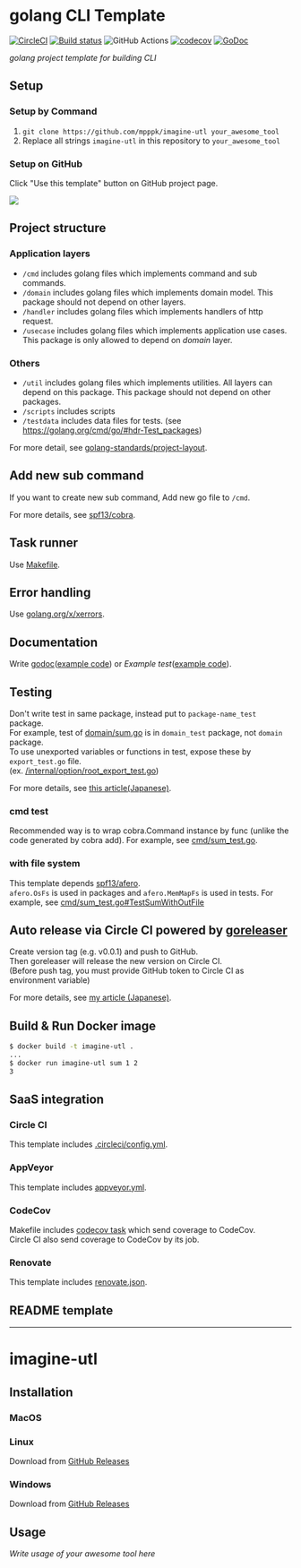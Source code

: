 # golang CLI Template
[![CircleCI](https://circleci.com/gh/mpppk/imagine-utl.svg?style=svg)](https://circleci.com/gh/mpppk/imagine-utl)
[![Build status](https://ci.appveyor.com/api/projects/status/qv1fyq6fm8ni4cne?svg=true)](https://ci.appveyor.com/project/mpppk/imagine-utl)
![GitHub Actions](https://github.com/mpppk/imagine-utl/workflows/Go/badge.svg)
[![codecov](https://codecov.io/gh/mpppk/imagine-utl/branch/master/graph/badge.svg)](https://codecov.io/gh/mpppk/imagine-utl)
[![GoDoc](https://godoc.org/github.com/mpppk/imagine-utl?status.svg)](https://godoc.org/github.com/mpppk/imagine-utl)

*golang project template for building CLI*

## Setup
### Setup by Command
1. `git clone https://github.com/mpppk/imagine-utl your_awesome_tool`
1. Replace all strings `imagine-utl` in this repository to `your_awesome_tool`

### Setup on GitHub
Click "Use this template" button on GitHub project page.

![](https://github.com/mpppk/imagine-utl/wiki/images/template-button.png)

## Project structure
### Application layers
* `/cmd` includes golang files which implements command and sub commands.
* `/domain` includes golang files which implements domain model. This package should not depend on other layers.
* `/handler` includes golang files which implements handlers of http request.
* `/usecase` includes golang files which implements application use cases. This package is only allowed to depend on *domain* layer.

### Others
* `/util` includes golang files which implements utilities. All layers can depend on this package. This package should not depend on other packages.
* `/scripts` includes scripts
* `/testdata` includes data files for tests. (see https://golang.org/cmd/go/#hdr-Test_packages)

For more detail, see [golang-standards/project-layout](https://github.com/golang-standards/project-layout).

## Add new sub command
If you want to create new sub command, Add new go file to `/cmd`.

For more details, see [spf13/cobra](https://github.com/spf13/cobra).

## Task runner
Use [Makefile](https://github.com/mpppk/imagine-utl/blob/master/Makefile).

## Error handling
Use [golang.org/x/xerrors](https://godoc.org/golang.org/x/xerrors).

## Documentation
Write [godoc](https://blog.golang.org/godoc-documenting-go-code)([example code](https://github.com/mpppk/imagine-utl/blob/master/pkg/sum/sum.go#L9))
 or *Example test*([example code](https://github.com/mpppk/imagine-utl/blob/master/pkg/sum/sum_test.go#L13-L18https://github.com/mpppk/imagine-utl/blob/master/pkg/sum/sum_test.go#L13-L18)).

## Testing
Don't write test in same package, instead put to `package-name_test` package.  
For example, test of [domain/sum.go](https://github.com/mpppk/imagine-utl/blob/master/domain/sum_test.go) is in `domain_test` package, not `domain` package.  
To use unexported variables or functions in test, expose these by `export_test.go` file.  
(ex. [/internal/option/root_export_test.go](https://github.com/mpppk/imagine-utl/blob/master/internal/option/root_export_test.go))

For more details, see [this article(Japanese)](https://tech.mercari.com/entry/2018/08/08/080000).

### cmd test
Recommended way is to wrap cobra.Command instance by func (unlike the code generated by cobra add).
For example, see [cmd/sum_test.go](https://github.com/mpppk/imagine-utl/blob/master/cmd/sum_test.go).

### with file system
This template depends [spf13/afero](https://github.com/spf13/afero).  
`afero.OsFs` is used in packages and `afero.MemMapFs` is used in tests.
For example, see [cmd/sum_test.go#TestSumWithOutFile](https://github.com/mpppk/imagine-utl/blob/master/cmd/sum_test.go)

## Auto release via Circle CI powered by [goreleaser](https://github.com/goreleaser/goreleaser)
Create version tag (e.g. v0.0.1) and push to GitHub.  
Then goreleaser will release the new version on Circle CI.  
(Before push tag, you must provide GitHub token to Circle CI as environment variable)

For more details, see [my article (Japanese)](https://qiita.com/mpppk/items/ab328356ca14938a1208).

## Build & Run Docker image

```bash
$ docker build -t imagine-utl .
...
$ docker run imagine-utl sum 1 2
3
```

## SaaS integration
### Circle CI
This template includes [.circleci/config.yml](https://github.com/mpppk/imagine-utl/blob/master/.circleci/config.yml).

### AppVeyor
This template includes [appveyor.yml](https://github.com/mpppk/imagine-utl/blob/master/appveyor.yml).

### CodeCov
Makefile includes [codecov task](https://github.com/mpppk/imagine-utl/blob/master/Makefile) which send coverage to CodeCov.  
Circle CI also send coverage to CodeCov by its job.

### Renovate
This template includes [renovate.json](https://github.com/mpppk/imagine-utl/blob/master/renovate.json).

## README template

--------

# imagine-utl

## Installation

### MacOS

### Linux
Download from [GitHub Releases](https://github.com/mpppk/imagine-utl/releases)

### Windows
Download from [GitHub Releases](https://github.com/mpppk/imagine-utl/releases)

## Usage

*Write usage of your awesome tool here*

